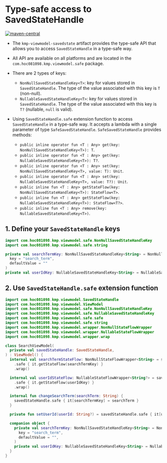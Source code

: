 # Type-safe access to SavedStateHandle

[![maven-central](https://img.shields.io/maven-central/v/io.github.hoc081098/kmp-viewmodel-savedstate)](https://search.maven.org/search?q=g:io.github.hoc081098%20kmp-viewmodel-savedstate)

- The `kmp-viewmodel-savedstate` artifact provides the type-safe API
  that allows you to access `SavedStateHandle` in a type-safe way.

- All API are available on all platforms and are located in the `com.hoc081098.kmp.viewmodel.safe`
  package.

- There are 2 types of keys:

  - `NonNullSavedStateHandleKey<T>`: key for values stored in `SavedStateHandle`.
    The type of the value associated with this key is `T` (non-null).
  - `NullableSavedStateHandleKey<T>`: key for values stored in `SavedStateHandle`.
    The type of the value associated with this key is `T?` (nullable, `null` is valid).

- Using `SavedStateHandle.safe` extension function to access `SavedStateHandle` in a type-safe way.
  It accepts a lambda with a single parameter of type `SafeSavedStateHandle`.
  `SafeSavedStateHandle` provides methods:
  - `public inline operator fun <T : Any> get(key: NonNullSavedStateHandleKey<T>): T`.
  - `public inline operator fun <T : Any> get(key: NullableSavedStateHandleKey<T>): T?`.
  - `public inline operator fun <T : Any> set(key: NonNullSavedStateHandleKey<T>, value: T): Unit`.
  - `public inline operator fun <T : Any> set(key: NullableSavedStateHandleKey<T>, value: T?): Unit`.
  - `public inline fun <T : Any> getStateFlow(key: NonNullSavedStateHandleKey<T>): StateFlow<T>`.
  - `public inline fun <T : Any> getStateFlow(key: NullableSavedStateHandleKey<T>): StateFlow<T?>`.
  - `public inline fun <T : Any> remove(key: NullableSavedStateHandleKey<T>)`.

## 1. Define your `SavedStateHandle` keys

```kotlin
import com.hoc081098.kmp.viewmodel.safe.NonNullSavedStateHandleKey
import com.hoc081098.kmp.viewmodel.safe.string

private val searchTermKey: NonNullSavedStateHandleKey<String> = NonNullSavedStateHandleKey.string(
  key = "search_term",
  defaultValue = ""
)
private val userIdKey: NullableSavedStateHandleKey<String> = NullableSavedStateHandleKey.string("user_id")
```

## 2. Use `SavedStateHandle.safe` extension function

```kotlin
import com.hoc081098.kmp.viewmodel.SavedStateHandle
import com.hoc081098.kmp.viewmodel.ViewModel
import com.hoc081098.kmp.viewmodel.safe.NonNullSavedStateHandleKey
import com.hoc081098.kmp.viewmodel.safe.NullableSavedStateHandleKey
import com.hoc081098.kmp.viewmodel.safe.safe
import com.hoc081098.kmp.viewmodel.safe.string
import com.hoc081098.kmp.viewmodel.wrapper.NonNullStateFlowWrapper
import com.hoc081098.kmp.viewmodel.wrapper.NullableStateFlowWrapper
import com.hoc081098.kmp.viewmodel.wrapper.wrap

class SearchViewModel(
  private val savedStateHandle: SavedStateHandle,
) : ViewModel() {
  internal val searchTermStateFlow: NonNullStateFlowWrapper<String> = savedStateHandle
    .safe { it.getStateFlow(searchTermKey) }
    .wrap()

  internal val userIdStateFlow: NullableStateFlowWrapper<String?> = savedStateHandle
    .safe { it.getStateFlow(userIdKey) }
    .wrap()

  internal fun changeSearchTerm(searchTerm: String) {
    savedStateHandle.safe { it[searchTermKey] = searchTerm }
  }

  private fun setUserId(userId: String?) = savedStateHandle.safe { it[userIdKey] = userId }

  companion object {
    private val searchTermKey: NonNullSavedStateHandleKey<String> = NonNullSavedStateHandleKey.string(
      key = "search_term",
      defaultValue = "",
    )
    private val userIdKey: NullableSavedStateHandleKey<String> = NullableSavedStateHandleKey.string("user_id")
  }
}
```
